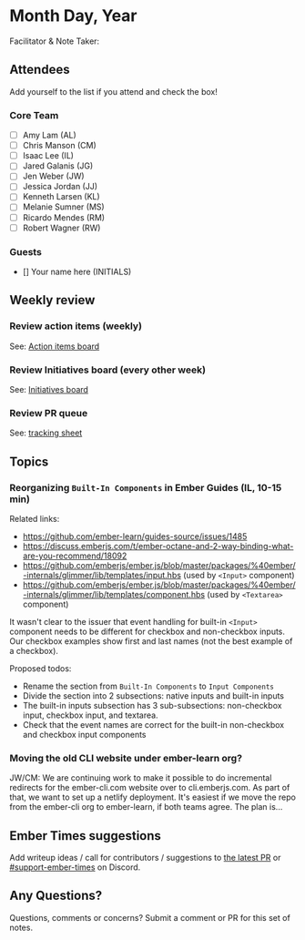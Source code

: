 # Month Day, Year

Facilitator & Note Taker: 

## Attendees

Add yourself to the list if you attend and check the box!

### Core Team
- [ ] Amy Lam (AL)
- [ ] Chris Manson (CM)
- [ ] Isaac Lee (IL)
- [ ] Jared Galanis (JG)
- [ ] Jen Weber (JW)
- [ ] Jessica Jordan (JJ)
- [ ] Kenneth Larsen (KL)
- [ ] Melanie Sumner (MS)
- [ ] Ricardo Mendes (RM)
- [ ] Robert Wagner (RW)

### Guests
- [] Your name here (INITIALS)

## Weekly review

### Review action items (weekly)
See: [Action items board](https://github.com/orgs/ember-learn/projects/47)

### Review Initiatives board (every other week)
See: [Initiatives board](https://github.com/orgs/ember-learn/projects/19)

### Review PR queue
See: [tracking sheet](https://docs.google.com/spreadsheets/d/1sPyN9z9wZMpTNwqCfa6R9QSPZkIW4iQd-H4gZC7ILLk/edit#gid=2035777454)

## Topics

<!-- If you would like to add a topic to the agenda please add a suggestion to the PR using the following format: -->
<!-- ### Your topic (INITIALS, expected duration in minutes) -->
<!-- replace with topic -->
### Reorganizing `Built-In Components` in Ember Guides (IL, 10-15 min)

Related links:

  - https://github.com/ember-learn/guides-source/issues/1485
  - https://discuss.emberjs.com/t/ember-octane-and-2-way-binding-what-are-you-recommend/18092
  - https://github.com/emberjs/ember.js/blob/master/packages/%40ember/-internals/glimmer/lib/templates/input.hbs (used by `<Input>` component)
  - https://github.com/emberjs/ember.js/blob/master/packages/%40ember/-internals/glimmer/lib/templates/component.hbs (used by `<Textarea>` component)

It wasn't clear to the issuer that event handling for built-in `<Input>` component needs to be different for checkbox and non-checkbox inputs. Our checkbox examples show first and last names (not the best example of a checkbox).

Proposed todos:

- Rename the section from `Built-In Components` to `Input Components`
- Divide the section into 2 subsections: native inputs and built-in inputs
- The built-in inputs subsection has 3 sub-subsections: non-checkbox input, checkbox input, and textarea.
- Check that the event names are correct for the built-in non-checkbox and checkbox input components
<!-- replace with topic -->
<!-- replace with topic -->
<!-- replace with topic -->

### Moving the old CLI website under ember-learn org?

JW/CM: We are continuing work to make it possible to do incremental redirects for the ember-cli.com website over to cli.emberjs.com. As part of that, we want to set up a netlify deployment. It's easiest if we move the repo from the ember-cli org to ember-learn, if both teams agree. The plan is...

## Ember Times suggestions
Add writeup ideas / call for contributors / suggestions to [the latest PR](https://github.com/ember-learn/ember-blog/pulls?q=is%3Aopen+is%3Apr+label%3A%22%F0%9F%97%9E+embertimes%22%20or%20#support-ember-times) or [#support-ember-times](https://discordapp.com/channels/480462759797063690/485450546887786506) on Discord.

## Any Questions?
Questions, comments or concerns? Submit a comment or PR for this set of notes.
